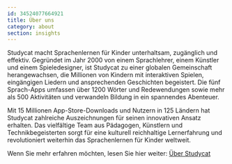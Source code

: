 ```yaml
---
id: 34524077664921
title: Über uns
category: about
section: insights
---
```

Studycat macht Sprachenlernen für Kinder unterhaltsam, zugänglich und effektiv. Gegründet im Jahr 2000 von einem Sprachlehrer, einem Künstler und einem Spieledesigner, ist Studycat zu einer globalen Gemeinschaft herangewachsen, die Millionen von Kindern mit interaktiven Spielen, eingängigen Liedern und ansprechenden Geschichten begeistert. Die fünf Sprach-Apps umfassen über 1200 Wörter und Redewendungen sowie mehr als 500 Aktivitäten und verwandeln Bildung in ein spannendes Abenteuer.

Mit 15 Millionen App-Store-Downloads und Nutzern in 125 Ländern hat Studycat zahlreiche Auszeichnungen für seinen innovativen Ansatz erhalten. Das vielfältige Team aus Pädagogen, Künstlern und Technikbegeisterten sorgt für eine kulturell reichhaltige Lernerfahrung und revolutioniert weiterhin das Sprachenlernen für Kinder weltweit.

Wenn Sie mehr erfahren möchten, lesen Sie hier weiter: [Über Studycat](https://studycat.com/about/)

